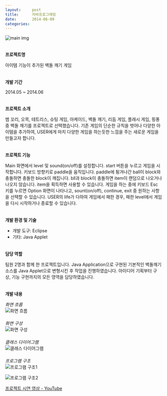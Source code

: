 ```yaml
---
layout:     post
title:      자바프로그래밍
date:       2014-06-09
categories:
---
```


![main img](../../../img/project/hsu_java.png)  
　 

**프로젝트명**

아이템 기능이 추가된 벽돌 깨기 게임  
　  

**개발 기간**

2014.05 ~ 2014.06  
　  

**프로젝트 소개**

뱀 꼬리, 오목, 테트리스, 슈팅 게임, 아케이드, 벽돌 깨기, 리듬 게임, 플래시 게임, 핑퐁 중 벽돌 깨기를 프로젝트로 선택했습니다. 기존 게임의 단순한 규칙을 벗어나 다양한 아이템을 추가하여, USER에게 마치 다양한 게임을 하는듯한 느낌을 주는 새로운 게임을 만들고자 합니다.  
　  

**프로젝트 기능**

Main 화면에서 level 및 sound(on/off)를 설정합니다. start 버튼을 누르고 게임을 시작합니다. 키보드 방향키로 paddle을 움직입니다. paddle에 튕겨나간 ball이 block와 충돌하면 충돌한 block이 깨집니다. bll과 block이 충돌하면 item이 랜덤으로 나오거나 나오지 않습니다. item을 획득하면 사용할 수 있습니다. 게임을 하는 중에 키보드 Esc 키를 누르면 Option 화면이 나타나고, sount(on/off), continue, exit 중 원하는 사항을 선택할 수 있습니다. USER의 life가 다하여 게임에서 패한 경우, 패한 level에서 게임을 다시 시작하거나 종료할 수 있습니다.  
　  

**개발 환경 및 기술**

* 개발 도구: Eclipse
* 기타: Java Applet  
　  

**담당 역할**

팀원 2명과 함께 한 프로젝트입니다. Java Application으로 구현된 기본적인 벽돌깨기 소스를 Java Applet으로 변형시킨 후 작업을 진행하였습니다. 아이디어 기획부터 구상, 기능 구현까지의 모든 영역을 담당하였습니다.  
　  

**개발 내용**

*화면 흐름*  
![화면 흐름](../../../img/project/hsu_java01.PNG)  
　  
*화면 구성*  
![화면 구성](../../../img/project/hsu_java02.PNG)  
　  
*클래스 다이어그램*  
![클래스 다이어그램](../../../img/project/hsu_java03.png)  
　  
*프로그램 구조*  
![프로그램 구조1](../../../img/project/hsu_java04.png)  

![프로그램 구조2](../../../img/project/hsu_java05.PNG)  


[프로젝트 시연 영상 - YouTube](https://youtu.be/6NcEi5kv8SY)  
